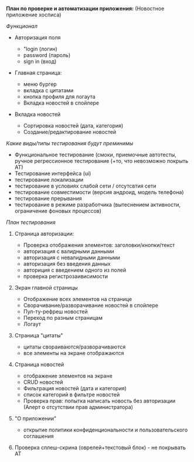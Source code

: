 **План по проверке и автоматизации приложения:**
(Новостное приложение хосписа)

*Функционал*
- Авторизация поля
  + "login (логин)
  + password (пароль)
  + sign in (вход)

- Главная страница:
  + меню бургер
  + вкладка с цитатами
  + кнопка профиля для логаута
  + Вкладка новостей в спойлере
 
- Вкладка новостей
  + Сортировка новостей (дата, категория)
  + Создание/редактирование новостей
 
*Какие виды/типы тестирования будут преминимы*
+ Функциональное тестирование (смоки, приемочные автотесты, ручное регрессионное тестирование (+то, что невозможно покрыть АТ)
+ Тестирование интерфейса (ui)
+ тестирование локализации
+ тестирование в условиях слабой сети / отсутсвтия сети
+ тестирование совместимости (версия андроид, модель телефона)
+ тестирование прерывания
+ тестирование в режиме разработчика (вытеснением активности, ограничение фоновых процессов)

*План тестирования*
1. Страница авторизации:
   + Проверка отображения элементов: заголовки/кнопки/текст
   + авторизация с валидными данными
   + авторизация с невалидными данными
   + авторизация без введения данных
   + авториция с введением одного из полей
   + проверка регистрозаивисимости
  
2. Экран главной страницы
   + Отображение всех элементов на странице
   + Сворачивание/разворачивание новостей в спойлере
   + Пул-ту-рефреш новостей
   + Переход по разным страницам
   + Логаут

3. Страница "цитаты"
   + цитаты свораиваются/разворачиваются
   + все элементы на экране отображаются
  
4. Страница новостей
   + отображение элементов на экране
   + CRUD новостей
   + Фильтрация новостей (дата и категория)
   + список категорий в фильтре новостей
   + Проверка прав: попытка написать новость без авторизации (Алерт о отсутствии прав администратора)


5. "О приложении"
   + открытие политики конфиденциональности и пользовательского соглашения

6. Проверка сплеш-скрина (оврелей+текстовый блок) - не покрывать АТ
